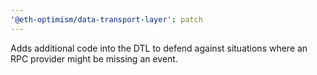 ```yaml
---
'@eth-optimism/data-transport-layer': patch
---
```


Adds additional code into the DTL to defend against situations where an RPC provider might be missing an event.
